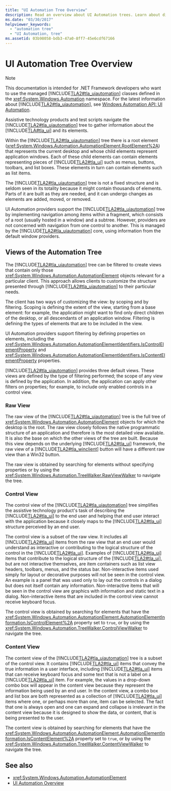 ```yaml
---
title: "UI Automation Tree Overview"
description: Read an overview about UI Automation trees. Learn about different views of a UI Automation tree, such as raw view, control view, and content view.
ms.date: "03/30/2017"
helpviewer_keywords: 
  - "automation tree"
  - "UI Automation, tree"
ms.assetid: 03b98058-bdb3-47a0-8ff7-45e6cdf67166
---
```

# UI Automation Tree Overview

> [!NOTE]
> This documentation is intended for .NET Framework developers who want to use the managed [!INCLUDE[TLA2#tla_uiautomation](../../../includes/tla2sharptla-uiautomation-md.md)] classes defined in the <xref:System.Windows.Automation> namespace. For the latest information about [!INCLUDE[TLA2#tla_uiautomation](../../../includes/tla2sharptla-uiautomation-md.md)], see [Windows Automation API: UI Automation](/windows/win32/winauto/entry-uiauto-win32).  
  
 Assistive technology products and test scripts navigate the [!INCLUDE[TLA2#tla_uiautomation](../../../includes/tla2sharptla-uiautomation-md.md)] tree to gather information about the [!INCLUDE[TLA#tla_ui](../../../includes/tlasharptla-ui-md.md)] and its elements.  
  
 Within the [!INCLUDE[TLA2#tla_uiautomation](../../../includes/tla2sharptla-uiautomation-md.md)] tree there is a root element (<xref:System.Windows.Automation.AutomationElement.RootElement%2A>) that represents the current desktop and whose child elements represent application windows. Each of these child elements can contain elements representing pieces of [!INCLUDE[TLA2#tla_ui](../../../includes/tla2sharptla-ui-md.md)] such as menus, buttons, toolbars, and list boxes. These elements in turn can contain elements such as list items.  
  
 The [!INCLUDE[TLA2#tla_uiautomation](../../../includes/tla2sharptla-uiautomation-md.md)] tree is not a fixed structure and is seldom seen in its totality because it might contain thousands of elements. Parts of it are built as they are needed, and it can undergo changes as elements are added, moved, or removed.  
  
 UI Automation providers support the [!INCLUDE[TLA2#tla_uiautomation](../../../includes/tla2sharptla-uiautomation-md.md)] tree by implementing navigation among items within a fragment, which consists of a root (usually hosted in a window) and a subtree. However, providers are not concerned with navigation from one control to another. This is managed by the [!INCLUDE[TLA2#tla_uiautomation](../../../includes/tla2sharptla-uiautomation-md.md)] core, using information from the default window providers.  
  
<a name="uiautomation_tree_view"></a>

## Views of the Automation Tree  

 The [!INCLUDE[TLA2#tla_uiautomation](../../../includes/tla2sharptla-uiautomation-md.md)] tree can be filtered to create views that contain only those <xref:System.Windows.Automation.AutomationElement> objects relevant for a particular client. This approach allows clients to customize the structure presented through [!INCLUDE[TLA2#tla_uiautomation](../../../includes/tla2sharptla-uiautomation-md.md)] to their particular needs.  
  
 The client has two ways of customizing the view: by scoping and by filtering. Scoping is defining the extent of the view, starting from a base element: for example, the application might want to find only direct children of the desktop, or all descendants of an application window. Filtering is defining the types of elements that are to be included in the view.  
  
 UI Automation providers support filtering by defining properties on elements, including the <xref:System.Windows.Automation.AutomationElementIdentifiers.IsControlElementProperty> and <xref:System.Windows.Automation.AutomationElementIdentifiers.IsContentElementProperty> properties.  
  
 [!INCLUDE[TLA2#tla_uiautomation](../../../includes/tla2sharptla-uiautomation-md.md)] provides three default views. These views are defined by the type of filtering performed; the scope of any view is defined by the application. In addition, the application can apply other filters on properties; for example, to include only enabled controls in a control view.  
  
<a name="uiautomation_raw_view"></a>

### Raw View  

 The raw view of the [!INCLUDE[TLA2#tla_uiautomation](../../../includes/tla2sharptla-uiautomation-md.md)] tree is the full tree of <xref:System.Windows.Automation.AutomationElement> objects for which the desktop is the root. The raw view closely follows the native programmatic structure of an application and therefore is the most detailed view available. It is also the base on which the other views of the tree are built. Because this view depends on the underlying [!INCLUDE[TLA2#tla_ui](../../../includes/tla2sharptla-ui-md.md)] framework, the raw view of a [!INCLUDE[TLA2#tla_winclient](../../../includes/tla2sharptla-winclient-md.md)] button will have a different raw view than a Win32 button.  
  
 The raw view is obtained by searching for elements without specifying properties or by using the <xref:System.Windows.Automation.TreeWalker.RawViewWalker> to navigate the tree.  
  
<a name="uiautomation_control_view"></a>

### Control View  

 The control view of the [!INCLUDE[TLA2#tla_uiautomation](../../../includes/tla2sharptla-uiautomation-md.md)] tree simplifies the assistive technology product's task of describing the [!INCLUDE[TLA2#tla_ui](../../../includes/tla2sharptla-ui-md.md)] to the end user and helping that end user interact with the application because it closely maps to the [!INCLUDE[TLA2#tla_ui](../../../includes/tla2sharptla-ui-md.md)] structure perceived by an end user.  
  
 The control view is a subset of the raw view. It includes all [!INCLUDE[TLA2#tla_ui](../../../includes/tla2sharptla-ui-md.md)] items from the raw view that an end user would understand as interactive or contributing to the logical structure of the control in the [!INCLUDE[TLA2#tla_ui](../../../includes/tla2sharptla-ui-md.md)]. Examples of [!INCLUDE[TLA2#tla_ui](../../../includes/tla2sharptla-ui-md.md)] items that contribute to the logical structure of the [!INCLUDE[TLA2#tla_ui](../../../includes/tla2sharptla-ui-md.md)], but are not interactive themselves, are item containers such as list view headers, toolbars, menus, and the status bar. Non-interactive items used simply for layout or decorative purposes will not be seen in the control view. An example is a panel that was used only to lay out the controls in a dialog but does not itself contain any information. Non-interactive items that will be seen in the control view are graphics with information and static text in a dialog. Non-interactive items that are included in the control view cannot receive keyboard focus.  
  
 The control view is obtained by searching for elements that have the <xref:System.Windows.Automation.AutomationElement.AutomationElementInformation.IsControlElement%2A> property set to `true`, or by using the <xref:System.Windows.Automation.TreeWalker.ControlViewWalker> to navigate the tree.  
  
<a name="uiautomation_content_view"></a>

### Content View  

 The content view of the [!INCLUDE[TLA2#tla_uiautomation](../../../includes/tla2sharptla-uiautomation-md.md)] tree is a subset of the control view. It contains [!INCLUDE[TLA2#tla_ui](../../../includes/tla2sharptla-ui-md.md)] items that convey the true information in a user interface, including [!INCLUDE[TLA2#tla_ui](../../../includes/tla2sharptla-ui-md.md)] items that can receive keyboard focus and some text that is not a label on a [!INCLUDE[TLA2#tla_ui](../../../includes/tla2sharptla-ui-md.md)] item. For example, the values in a drop-down combo box will appear in the content view because they represent the information being used by an end user. In the content view, a combo box and list box are both represented as a collection of [!INCLUDE[TLA2#tla_ui](../../../includes/tla2sharptla-ui-md.md)] items where one, or perhaps more than one, item can be selected. The fact that one is always open and one can expand and collapse is irrelevant in the content view because it is designed to show the data, or content, that is being presented to the user.  
  
 The content view is obtained by searching for elements that have the <xref:System.Windows.Automation.AutomationElement.AutomationElementInformation.IsContentElement%2A> property set to `true`, or by using the <xref:System.Windows.Automation.TreeWalker.ContentViewWalker> to navigate the tree.  
  
## See also

- <xref:System.Windows.Automation.AutomationElement>
- [UI Automation Overview](ui-automation-overview.md)
